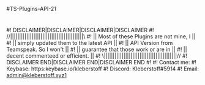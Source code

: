 #TS-Plugins-API-21
#
#! DISCLAIMER|DISCLAIMER|DISCLAIMER|DISCLAIMER
#! //|||||||||||||||||||||||||||||||||||||||||\\
#! || Most of these Plugins are not mine, I   ||
#! || simply updated them to the latest API   ||
#! || API Version from Teamspeak. So I won't  ||
#! || guarantee that those work or are in     ||
#! || decent commenteed or efficient.         ||
#! \\|||||||||||||||||||||||||||||||||||||||||//
#! DISCLAIMER END|DISCLAIMER END|DISCLAIMER END
#!
#! Contact me:
#! Keybase: https:keybase.io/kleberstoff
#! Discord: Kleberstoff#5914
#! Email: admin@kleberstoff.xyz1
